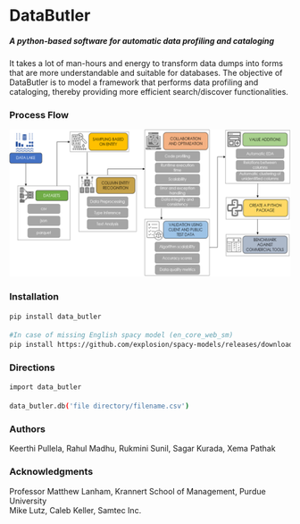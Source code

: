 # DataButler
##### A python-based software for automatic data profiling and cataloging

It takes a lot of man-hours and energy to transform data dumps into forms that are more understandable and suitable for databases. The objective of DataButler is to model a framework that performs data profiling and cataloging, thereby providing more efficient search/discover functionalities.

### Process Flow
![Methodology](https://github.com/DataButler/Data-Butler/blob/master/Processflow.png)

### Installation

```sh
pip install data_butler

#In case of missing English spacy model (en_core_web_sm)
pip install https://github.com/explosion/spacy-models/releases/download/en_core_web_sm-2.2.0/en_core_web_sm-2.2.0.tar.gz

```
### Directions
```sh
import data_butler

data_butler.db('file directory/filename.csv')
```
### Authors
Keerthi Pullela, Rahul Madhu, Rukmini Sunil, Sagar Kurada, Xema Pathak

### Acknowledgments
Professor Matthew Lanham, 
Krannert School of Management,
Purdue University\
Mike Lutz, Caleb Keller, 
Samtec Inc. 
